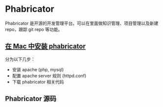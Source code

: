 # Phabricator

Phabricator 是开源的开发管理平台。可以在里面做知识管理、项目管理以及新建 repo，跟踪 git repo 等功能。

## [在 Mac 中安装 phabricator](https://gist.github.com/potench/68d48757d0d56842946a)

分为以下几步：

* 安装 apache (php, mysql)
* 配置 apache server 规则 (httpd.conf)
* 下载 phabricator 相关代码

## Phabricator 源码